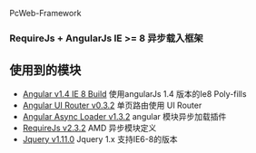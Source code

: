 PcWeb-Framework
### RequireJs + AngularJs  IE >= 8 异步载入框架

## 使用到的模块

* [Angular v1.4 IE 8 Build](https://github.com/fergaldoyle/angular.js-ie8-builds) 使用angularJs 1.4 版本的Ie8 Poly-fills
* [Angular UI Router v0.3.2](https://github.com/angular-ui/ui-router) 单页路由使用 UI Router
* [Angular Async Loader v1.3.2](https://github.com/subchen/angular-async-loader) angular 模块异步加载插件
* [RequireJs v2.3.2](http://requirejs.org) AMD 异步模块定义
* [Jquery v1.11.0](https://github.com/jquery/jquery-dist) Jquery 1.x 支持IE6-8的版本